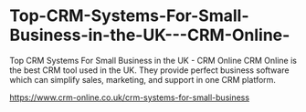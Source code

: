 # Top-CRM-Systems-For-Small-Business-in-the-UK---CRM-Online-
Top CRM Systems For Small Business in the UK - CRM Online 
CRM Online is the best CRM tool used in the UK. They provide perfect business software which can simplify sales, marketing, and support in one CRM platform.  
 
https://www.crm-online.co.uk/crm-systems-for-small-business
